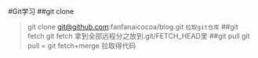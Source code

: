 #Git学习
##git clone 
>git clone git@github.com:fanfanaicocoa/blog.git
`拉取git仓库`
##git fetch
>git fetch 拿到全部远程分之放到.git/FETCH_HEAD里
##git pull
>git pull = git fetch+merge
>拉取得代码



